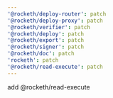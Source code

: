 ```yaml
---
'@rocketh/deploy-router': patch
'@rocketh/deploy-proxy': patch
'@rocketh/verifier': patch
'@rocketh/deploy': patch
'@rocketh/export': patch
'@rocketh/signer': patch
'@rocketh/doc': patch
'rocketh': patch
'@rocketh/read-execute': patch
---
```


add @rocketh/read-execute
